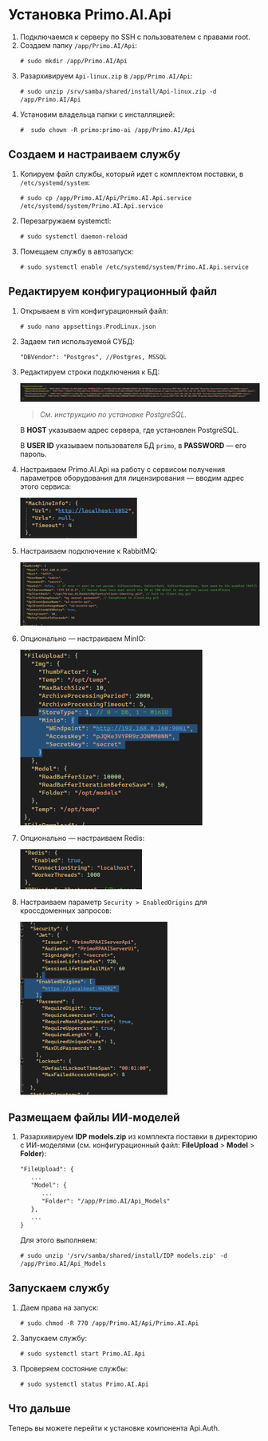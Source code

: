 # Установка Primo.AI.Api

1. Подключаемся к серверу по SSH с пользователем с правами root. 
1. Создаем папку `/app/Primo.AI/Api`:
   ```
   # sudo mkdir /app/Primo.AI/Api
   ```
1. Разархивируем `Api-linux.zip` в `/app/Primo.AI/Api`:
   ```
   # sudo unzip /srv/samba/shared/install/Api-linux.zip -d /app/Primo.AI/Api
   ```
1. Установим владельца папки с инсталляцией:
   ```
   #  sudo chown -R primo:primo-ai /app/Primo.AI/Api
   ```

## Создаем и настраиваем службу
	
1. Копируем файл службы, который идет с комплектом поставки, в `/etc/systemd/system`:
   ```
   # sudo cp /app/Primo.AI/Api/Primo.AI.Api.service /etc/systemd/system/Primo.AI.Api.service
   ```
1. Перезагружаем systemctl:
   ```
   # sudo systemctl daemon-reload	
   ```
1. Помещаем службу в автозапуск:	
   ```
   # sudo systemctl enable /etc/systemd/system/Primo.AI.Api.service 	
   ```

## Редактируем конфигурационный файл

1. Открываем в vim конфигурационный файл:
   ```
   # sudo nano appsettings.ProdLinux.json
   ```
1. Задаем тип используемой СУБД:
   ```
   "DBVendor": "Postgres", //Postgres, MSSQL
   ```
1. Редактируем строки подключения к БД:

   ![](<../../../../.gitbook/assets1/primo-ai/install/api/API-1.png>)
 
   > *Cм. инструкцию по установке PostgreSQL.*

   В **HOST** указываем адрес сервера, где установлен PostgreSQL.	

   В **USER ID** указываем пользователя БД `primo`, в **PASSWORD** — его пароль.

1. Настраиваем Primo.AI.Api на работу с сервисом получения параметров оборудования для лицензирования — вводим адрес этого сервиса:

   ![](<../../../../.gitbook/assets1/primo-ai/install/api/API-2.png>)
 
1. Настраиваем подключение к RabbitMQ:
 
   ![](<../../../../.gitbook/assets1/primo-ai/install/api/API-3.png>)

1. Опционально — настраиваем MinIO:
 
   ![](<../../../../.gitbook/assets1/primo-ai/install/api/API-4.png>)

1. Опционально — настраиваем Redis:
 
   ![](<../../../../.gitbook/assets1/primo-ai/install/api/API-5.png>)

1. Настраиваем параметр `Security > EnabledOrigins` для кроссдоменных запросов:
 
   ![](<../../../../.gitbook/assets1/primo-ai/install/api/API-6.png>)

   
## Размещаем файлы ИИ-моделей

1. Разархивируем **IDP models.zip** из комплекта поставки в директорию с ИИ-моделями (см. конфигурационный файл: **FileUpload** > **Model** > **Folder**):
   ```
   "FileUpload": {
      ...
      "Model": {
         ...
         "Folder": "/app/Primo.AI/Api_Models" 
      },
      ...
   }
   ```
   
   Для этого выполняем:
   ```
   # sudo unzip '/srv/samba/shared/install/IDP models.zip' -d /app/Primo.AI/Api_Models 	
   ```

## Запускаем службу
1. Даем права на запуск:
   ```
   # sudo chmod -R 770 /app/Primo.AI/Api/Primo.AI.Api
   ```
1. Запускаем службу:
   ```
   # sudo systemctl start Primo.AI.Api
   ```
1. Проверяем состояние службы:
   ```
   # sudo systemctl status Primo.AI.Api
   ```

## Что дальше

Теперь вы можете перейти к установке компонента Api.Auth.
